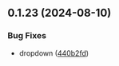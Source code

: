 ## 0.1.23 (2024-08-10)


### Bug Fixes

* dropdown ([440b2fd](https://github.com/elevz/elevz-ui/commit/440b2fd53b73bc34b495127ce3bedba8d5e6bbc6))



